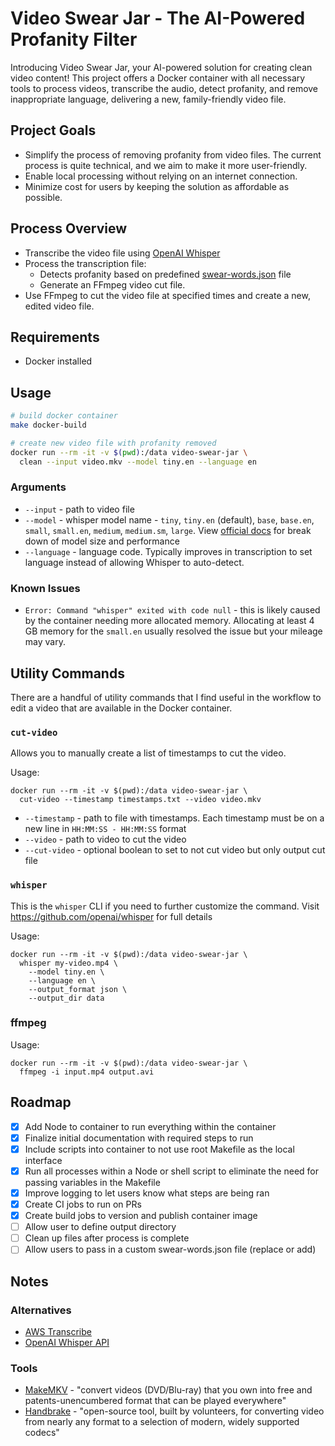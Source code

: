 # Video Swear Jar - The AI-Powered Profanity Filter

Introducing Video Swear Jar, your AI-powered solution for creating clean video content! This project offers a Docker container with all necessary tools to process videos, transcribe the audio, detect profanity, and remove inappropriate language, delivering a new, family-friendly video file.

## Project Goals
- Simplify the process of removing profanity from video files. The current process is quite technical, and we aim to make it more user-friendly.
- Enable local processing without relying on an internet connection.
- Minimize cost for users by keeping the solution as affordable as possible.

## Process Overview
- Transcribe the video file using [OpenAI Whisper](https://github.com/openai/whisper/)
- Process the transcription file:
  - Detects profanity based on predefined [swear-words.json](src/swear-words.json) file
  - Generate an FFmpeg video cut file.
- Use FFmpeg to cut the video file at specified times and create a new, edited video file.

## Requirements
- Docker installed

## Usage
```sh
# build docker container
make docker-build

# create new video file with profanity removed
docker run --rm -it -v $(pwd):/data video-swear-jar \
  clean --input video.mkv --model tiny.en --language en
```

### Arguments
- `--input` - path to video file
- `--model` - whisper model name - `tiny`, `tiny.en` (default), `base`, `base.en`, `small`, `small.en`, `medium`, `medium.sm`, `large`. View [official docs](https://github.com/openai/whisper#available-models-and-languages) for break down of model size and performance
- `--language` - language code. Typically improves in transcription to set language instead of allowing Whisper to auto-detect.

### Known Issues
- `Error: Command "whisper" exited with code null` - this is likely caused by the container needing more allocated memory. Allocating at least 4 GB memory for the `small.en` usually resolved the issue but your mileage may vary.

## Utility Commands
There are a handful of utility commands that I find useful in the workflow to edit a video that are available in the Docker container.

### `cut-video`
Allows you to manually create a list of timestamps to cut the video.

Usage:
```shell
docker run --rm -it -v $(pwd):/data video-swear-jar \
  cut-video --timestamp timestamps.txt --video video.mkv
```

- `--timestamp` - path to file with timestamps. Each timestamp must be on a new line in `HH:MM:SS - HH:MM:SS` format
- `--video` - path to video to cut the video
- `--cut-video` - optional boolean to set to not cut video but only output cut file

### `whisper`
This is the `whisper` CLI if you need to further customize the command. Visit https://github.com/openai/whisper for full details

Usage:
```shell
docker run --rm -it -v $(pwd):/data video-swear-jar \
  whisper my-video.mp4 \
    --model tiny.en \
    --language en \
    --output_format json \
    --output_dir data
```

### ffmpeg
Usage:
```shell
docker run --rm -it -v $(pwd):/data video-swear-jar \
  ffmpeg -i input.mp4 output.avi
```

## Roadmap
- [x] Add Node to container to run everything within the container
- [x] Finalize initial documentation with required steps to run
- [x] Include scripts into container to not use root Makefile as the local interface
- [x] Run all processes within a Node or shell script to eliminate the need for passing variables in the Makefile
- [x] Improve logging to let users know what steps are being ran
- [x] Create CI jobs to run on PRs
- [x] Create build jobs to version and publish container image
- [ ] Allow user to define output directory
- [ ] Clean up files after process is complete
- [ ] Allow users to pass in a custom swear-words.json file (replace or add)

## Notes
### Alternatives
- [AWS Transcribe](https://aws.amazon.com/pm/transcribe/)
- [OpenAI Whisper API](https://openai.com/blog/introducing-chatgpt-and-whisper-apis)

### Tools
- [MakeMKV](https://www.makemkv.com/) - "convert videos (DVD/Blu-ray) that you own into free and patents-unencumbered format that can be played everywhere"
- [Handbrake](https://handbrake.fr/) - "open-source tool, built by volunteers, for converting video from nearly any format to a selection of modern, widely supported codecs"